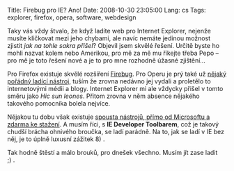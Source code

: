 Title: Firebug pro IE? Ano!
Date: 2008-10-30 23:05:00
Lang: cs
Tags: explorer, firefox, opera, software, webdesign

Taky vás vždy štvalo, že když ladíte web pro Internet Explorer, nejenže musíte kličkovat mezi jeho chybami, ale navíc nemáte jedinou možnost zjistit *jak na tohle sakra přišel*? Objevil jsem skvělé řešení. Určitě byste ho mohli nazvat kolem nebo Amerikou, pro mě za mě mu říkejte třeba Pepo – pro mě je toto řešení nové a je to pro mne rozhodně úžasné zjištění…

Pro Firefox existuje skvělé rozšíření [Firebug](http://getfirebug.com/). Pro Operu je prý také už [nějaký pořádný ladící nástroj](http://www.opera.com/products/dragonfly/), tuším že zrovna nedávno jej vydali a proletělo to internetovými médii a blogy. Internet Explorer mi ale vždycky přišel v tomto směru jako *Hic sun leones*. Přitom zrovna v něm absence nějakého takového pomocníka bolela nejvíce.

Nějakou tu dobu však existuje [spousta nástrojů, přímo od Microsoftu a zdarma ke stažení](http://blogs.msdn.com/ie/archive/2007/06/22/from-microsoft-teched-2007-web-development-tools-for-internet-explorer.aspx). A musím říci, s **IE Developer Toolbarem**, což je takový chudší brácha ohnivého broučka, se ladí parádně. Na to, jak se ladí v IE bez něj, je to úplně luxusní zážitek 8) .

Tak hodně štěstí a málo brouků, pro dnešek všechno. Musím jít zase ladit ;) .
